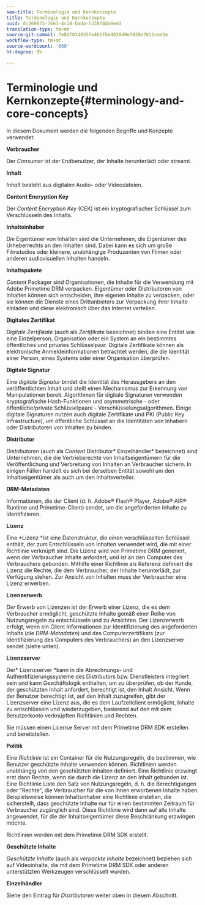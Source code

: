 ```yaml
---
seo-title: Terminologie und Kernkonzepte
title: Terminologie und Kernkonzepte
uuid: dc269873-7b63-4c18-bada-5338f4da0edd
translation-type: tm+mt
source-git-commit: 7e8df034035fe465fbe403949ef828e7811ced2e
workflow-type: tm+mt
source-wordcount: '669'
ht-degree: 0%

---
```



# Terminologie und Kernkonzepte{#terminology-and-core-concepts}

In diesem Dokument werden die folgenden Begriffe und Konzepte verwendet:

**Verbraucher**

Der *Consumer* ist der Endbenutzer, der Inhalte herunterlädt oder streamt.

**Inhalt**

*Inhalt* besteht aus digitalen Audio- oder Videodateien.

**Content Encryption Key**

Der *Content Encryption Key* (CEK) ist ein kryptografischer Schlüssel zum Verschlüsseln des Inhalts.

**Inhalteinhaber**

*Die* Eigentümer von Inhalten sind die Unternehmen, die Eigentümer des Urheberrechts an den Inhalten sind. Dabei kann es sich um große Filmstudios oder kleinere, unabhängige Produzenten von Filmen oder anderen audiovisuellen Inhalten handeln.

**Inhaltspakete**

*Content* Packager sind Organisationen, die Inhalte für die Verwendung mit Adobe Primetime DRM verpacken. Eigentümer oder Distributoren von Inhalten können sich entscheiden, ihre eigenen Inhalte zu verpacken, oder sie können die Dienste eines Drittanbieters zur Verpackung ihrer Inhalte einladen und diese elektronisch über das Internet verteilen.

**Digitales Zertifikat**

*Digitale Zertifikate*  (auch als  *Zertifikate* bezeichnet) binden eine Entität wie eine Einzelperson, Organisation oder ein System an ein bestimmtes öffentliches und privates Schlüsselpaar. Digitale Zertifikate können als elektronische Anmeldeinformationen betrachtet werden, die die Identität einer Person, eines Systems oder einer Organisation überprüfen.

**Digitale Signatur**

Eine *digitale Signatur* bindet die Identität des Herausgebers an den veröffentlichten Inhalt und stellt einen Mechanismus zur Erkennung von Manipulationen bereit. Algorithmen für digitale Signaturen verwenden kryptografische Hash-Funktionen und asymmetrische - oder öffentliche/private Schlüsselpaare - Verschlüsselungsalgorithmen. Einige digitale Signaturen nutzen auch digitale Zertifikate und PKI (Public Key Infrastructure), um öffentliche Schlüssel an die Identitäten von Inhabern oder Distributoren von Inhalten zu binden.

**Distributor**

*Distributoren*  (auch als  *Content* Distributor* Einzelhändler* bezeichnet) sind Unternehmen, die die Vertriebsrechte von Inhaltseigentümern für die Veröffentlichung und Verbreitung von Inhalten an Verbraucher sichern. In einigen Fällen handelt es sich bei derselben Entität sowohl um den Inhaltseigentümer als auch um den Inhaltsverteiler.

**DRM-Metadaten**

Informationen, die der Client (d. h. Adobe® Flash® Player, Adobe® AIR® Runtime und Primetime-Client) sendet, um die angeforderten Inhalte zu identifizieren.

**Lizenz**

Eine *Lizenz *ist eine Datenstruktur, die einen verschlüsselten Schlüssel enthält, der zum Entschlüsseln von Inhalten verwendet wird, die mit einer Richtlinie verknüpft sind. Die Lizenz wird von Primetime DRM generiert, wenn der Verbraucher Inhalte anfordert, und ist an den Computer des Verbrauchers gebunden. Mithilfe einer Richtlinie als Referenz definiert die Lizenz die Rechte, die dem Verbraucher, der Inhalte herunterlädt, zur Verfügung stehen. Zur Ansicht von Inhalten muss der Verbraucher eine Lizenz erwerben.

**Lizenzerwerb**

*Der* Erwerb von Lizenzen ist der Erwerb einer Lizenz, die es dem Verbraucher ermöglicht, geschützte Inhalte gemäß einer Reihe von Nutzungsregeln zu entschlüsseln und zu Ansichten. Der Lizenzerwerb erfolgt, wenn ein Client Informationen zur Identifizierung des angeforderten Inhalts (die *DRM-Metadaten*) und des Computerzertifikats (zur Identifizierung des Computers des Verbrauchers) an den Lizenzserver sendet (siehe unten).

**Lizenzserver**

Der* Lizenzserver *kann in die Abrechnungs- und Authentifizierungssysteme des Distributors bzw. Dienstleisters integriert sein und kann Geschäftslogik enthalten, um zu überprüfen, ob der Kunde, der geschützten Inhalt anfordert, berechtigt ist, den Inhalt Ansicht. Wenn der Benutzer berechtigt ist, auf den Inhalt zuzugreifen, gibt der Lizenzserver eine Lizenz aus, die es dem Laufzeitclient ermöglicht, Inhalte zu entschlüsseln und wiederzugeben, basierend auf den mit dem Benutzerkonto verknüpften Richtlinien und Rechten.

Sie müssen einen License Server mit dem Primetime DRM SDK erstellen und bereitstellen.

**Politik**

Eine *Richtlinie* ist ein Container für die Nutzungsregeln, die bestimmen, wie Benutzer geschützte Inhalte verwenden können. Richtlinien werden unabhängig von den geschützten Inhalten definiert. Eine Richtlinie erzwingt erst dann Rechte, wenn sie durch die Lizenz an den Inhalt gebunden ist. Eine Richtlinie Liste den Satz von Nutzungsregeln, d. h. die Berechtigungen oder &quot;Rechte&quot;, die Verbraucher für die von ihnen erworbenen Inhalte haben. Beispielsweise können Inhaltsinhaber eine Richtlinie erstellen, die sicherstellt, dass geschützte Inhalte nur für einen bestimmten Zeitraum für Verbraucher zugänglich sind. Diese Richtlinie wird dann auf alle Inhalte angewendet, für die der Inhaltseigentümer diese Beschränkung erzwingen möchte.

Richtlinien werden mit dem Primetime DRM SDK erstellt.

**Geschützte Inhalte**

*Geschützte Inhalte*  (auch als  *verpackte Inhalte* bezeichnet) beziehen sich auf Videoinhalte, die mit dem Primetime DRM SDK oder anderen unterstützten Werkzeugen verschlüsselt wurden.

**Einzelhändler**

Siehe den Eintrag für *Distributoren* weiter oben in diesem Abschnitt.

